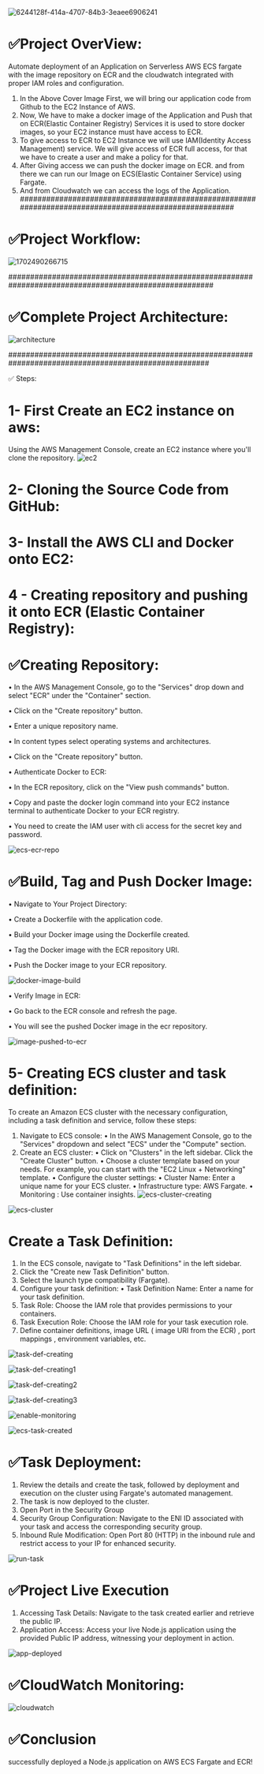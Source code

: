 ![6244128f-414a-4707-84b3-3eaee6906241](https://github.com/user-attachments/assets/cd26a812-6bde-477b-83ac-cd2e92c8da5e)

# ✅Project OverView:
Automate deployment of an Application on Serverless AWS ECS fargate with the image repository on ECR and the cloudwatch integrated with proper IAM roles and configuration. 
1. In the Above Cover Image First, we will bring our application code from Github to the EC2 Instance of AWS. 
2. Now, We have to make a docker image of the Application and Push that on ECR(Elastic Container Registry) Services it is used to store docker images, so your EC2 instance must have access to ECR. 
3. To give access to ECR to EC2 Instance we will use IAM(Identity Access Management) service. We will give access of ECR full access, for that we have to create a user and make a policy for that. 
4. After Giving access we can push the docker image on ECR. and from there we can run our Image on ECS(Elastic Container Service) using Fargate. 
5. And from Cloudwatch we can access the logs of the Application.
#######################################################################################################

# ✅Project Workflow:

![1702490266715](https://github.com/user-attachments/assets/041ab89f-db8f-43ff-9e32-3c5dd15a95f2)


#######################################################################################################


# ✅Complete Project Architecture:
![architecture](https://github.com/user-attachments/assets/60a32cd2-4f0d-4412-b901-fc8ad80c0945)


######################################################################################################

✅ Steps:
# 1- First Create an EC2 instance on aws:
Using the AWS Management Console, create an EC2 instance where you'll clone the repository.
![ec2](https://github.com/user-attachments/assets/601849bc-27bf-42ab-8e8f-a2687d293287)


# 2- Cloning the Source Code from GitHub:

# 3- Install the AWS CLI and Docker onto EC2:

# 4 - Creating repository and pushing it onto ECR (Elastic Container Registry):

# ✅Creating Repository:

•	In the AWS Management Console, go to the "Services" drop down and select "ECR" under the "Container" section.

•	Click on the "Create repository" button.

•	Enter a unique repository name.

•	In content types select operating systems and architectures.

•	Click on the "Create repository" button.

•	Authenticate Docker to ECR:

•	In the ECR repository, click on the "View push commands" button.

•	Copy and paste the docker login command into your EC2 instance terminal to authenticate Docker to your ECR registry.

•	You need to create the IAM user with cli access for the secret key and password.

![ecs-ecr-repo](https://github.com/user-attachments/assets/6aebc7c7-7fe9-410d-a1fb-9c85d8536854)



# ✅Build, Tag and Push Docker Image:

•	Navigate to Your Project Directory:

•	Create a Dockerfile with the  application code.

•	Build your Docker image using the Dockerfile created.

•	Tag the Docker image with the ECR repository URI.

•	Push the Docker image to your ECR repository.

![docker-image-build](https://github.com/user-attachments/assets/ab1a246b-3b5a-4761-bebf-9364a5b52e2f)


•	Verify Image in ECR:

•	Go back to the ECR console and refresh the page.

•	You will see the pushed Docker image in the ecr repository.

![image-pushed-to-ecr](https://github.com/user-attachments/assets/6ba2f60e-ded9-4347-9836-389abf029e53)


# 5- Creating ECS cluster and task definition:
To create an Amazon ECS cluster with the necessary configuration, including a task definition and service, follow these steps:
1.	Navigate to ECS console:
•	In the AWS Management Console, go to the "Services" dropdown and select "ECS" under the "Compute" section.
2.	Create an ECS cluster:
•	Click on "Clusters" in the left sidebar. Click the "Create Cluster" button.
•	Choose a cluster template based on your needs. For example, you can start with the "EC2 Linux + Networking" template.
•	Configure the cluster settings:
•	Cluster Name: Enter a unique name for your ECS cluster.
•	Infrastructure type: AWS Fargate.
•	Monitoring : Use container insights.
![ecs-cluster-creating](https://github.com/user-attachments/assets/43b4ce17-167b-4bb0-b094-2cda8a028dcc)

![ecs-cluster](https://github.com/user-attachments/assets/56f9204b-fb7c-465c-9f37-d72b2c4ae1e7)



#	Create a Task Definition:
	
1.	In the ECS console, navigate to "Task Definitions" in the left sidebar.
2.	Click the "Create new Task Definition" button.
3.	Select the launch type compatibility (Fargate).
4.	Configure your task definition:
•	Task Definition Name: Enter a name for your task definition.
5.	Task Role: Choose the IAM role that provides permissions to your containers.
6.	Task Execution Role: Choose the IAM role for your task execution role.
7.	Define container definitions, image URL ( image URI from the ECR) , port mappings , environment variables, etc.

![task-def-creating](https://github.com/user-attachments/assets/1d974af7-d813-449d-a86f-23540fc18f50)

![task-def-creating1](https://github.com/user-attachments/assets/88e39f91-13a5-43a3-9883-375d5afddd2d)

![task-def-creating2](https://github.com/user-attachments/assets/6583cd30-fba1-4467-9416-970b5b9c5605)

![task-def-creating3](https://github.com/user-attachments/assets/ef2f07ca-ff53-49ca-bec8-0e8f7b76c505)

![enable-monitoring](https://github.com/user-attachments/assets/5c04b92b-c623-4d16-adad-b070ba823153)


![ecs-task-created](https://github.com/user-attachments/assets/7502b831-5a41-400c-bc4b-d742102d6be4)

# ✅Task Deployment: 
1. Review the details and create the task, followed by deployment and execution on the cluster using Fargate's automated management.
2. The task is now deployed to the cluster.
3. Open Port in the Security Group
4. Security Group Configuration: Navigate to the ENI ID associated with your task and access the corresponding security group.
5. Inbound Rule Modification: Open Port 80 (HTTP) in the inbound rule and restrict access to your IP for enhanced security.

![run-task](https://github.com/user-attachments/assets/ac2b3d45-18e9-48fe-a28a-1e0fd48bd9e5)

# ✅Project Live Execution
1.	Accessing Task Details: Navigate to the task created earlier and retrieve the public IP.
2.	Application Access: Access your live Node.js application using the provided Public IP address, witnessing your deployment in action.

![app-deployed](https://github.com/user-attachments/assets/edb0172c-0cd2-4dee-a19a-7e7430ed4729)

# ✅CloudWatch Monitoring:

![cloudwatch](https://github.com/user-attachments/assets/4e057354-8116-4318-9699-c66ec801932e)

# ✅Conclusion
successfully deployed a Node.js application on AWS ECS Fargate and ECR! 
















